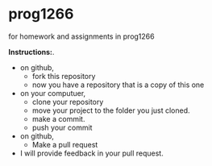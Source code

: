 # prog1266
for homework and assignments in prog1266


**Instructions:**.  
-  on github,	   
	-  fork this repository    
	- now you have a repository that is a copy of this one 
- on your computuer,	 	
	- clone your repository      
	- move your project to the folder you just cloned.  
	- make a commit.  
	- push your commit  
- on github,  
	- Make a pull request  
- I will provide feedback in your pull request.  